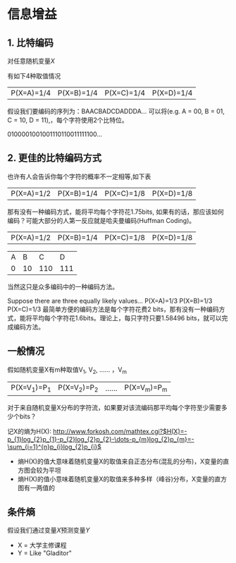 # 信息增益

## 1. 比特编码

对任意随机变量<i>X</i>

有如下4种取值情况
<table class="table-bordered table-condensed table">
	<tr>
		<td>P(X=A)=1/4</td>
		<td>P(X=B)=1/4</td>
		<td>P(X=C)=1/4</td>
		<td>P(X=D)=1/4</td>
	</tr>
</table>

假设我们要编码的序列为：BAACBADCDADDDA…
可以将(e.g. A = 00, B = 01, C = 10, D = 11),，每个字符使用2个比特位。

0100001001001110110011111100…


## 2.	更佳的比特编码方式
也许有人会告诉你每个字符的概率不一定相等,如下表
<table class="table-bordered table-condensed table">
	<tr>
		<td>P(X=A)=1/2</td>
		<td>P(X=B)=1/4</td>
		<td>P(X=C)=1/8</td>
		<td>P(X=D)=1/8</td>
	</tr>
</table>
那有没有一种编码方式，能将平均每个字符花1.75bits, 如果有的话，那应该如何编码？可能大部分的人第一反应就是哈夫曼编码(Huffman Coding)。
<table class="table-bordered table-condensed table">
	<tr>
		<td>P(X=A)=1/2</td>
		<td>P(X=B)=1/4</td>
		<td>P(X=C)=1/8</td>
		<td>P(X=D)=1/8</td>
	</tr>
</table>

<table>
	<tr>
		<td>A</td>
		<td>B</td>
		<td>C</td>
		<td>D</td>
	</tr>
	<tr>
		<td>0</td>
		<td>10</td>
		<td>110</td>
		<td>111</td>
	</tr>
</table>

当然这只是众多编码中的一种编码方法。


Suppose there are three equally likely values…
P(X=A)=1/3	P(X=B)=1/3	P(X=C)=1/3
最简单方便的编码方法是每个字符花费2 bits，那有没有一种编码方式，能将平均每个字符花1.6bits。理论上，每只字符只要1.58496 bits，就可以完成编码方法。



## 一般情况
假如随机变量X有m种取值V<sub>1</sub>, V<sub>2</sub>, …… ，V<sub>m</sub>

<table class="table-bordered table-condensed table">
	<tr>
		<td>P(X=V<sub>1</sub>)=P<sub>1</sub></td>
		<td>P(X=V<sub>2</sub>)=P<sub>2</sub></td>
		<td>……</td>
		<td>P(X=V<sub>m</sub>)=P<sub>m</sub></td>
	</tr>
</table>

对于来自随机变量X分布的字符流，如果要对该流编码那平均每个字符至少需要多少个bits？

记X的熵为H(X):
http://www.forkosh.com/mathtex.cgi?$H(X)=-p_{1}log_{2}p_{1}-p_{2}log_{2}p_{2}-\dots-p_{m}log_{2}p_{m}=-\sum_{i=1}^{n}p_{i}log_{2}p_{i}$

* 熵H(X)的值大意味着随机变量X的取值来自正态分布(混乱的分布)，X变量的直方图会较为平坦
* 熵H(X)的值小意味着随机变量X的取值来多种多样（峰谷)分布，X变量的直方图有一两值的


## 条件熵

假设我们通过变量<i>X</i>预测变量<i>Y</i>

* X = 大学主修课程
* Y = Like "Gladitor"




